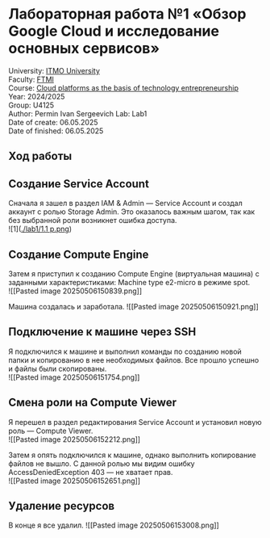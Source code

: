 # Лабораторная работа №1 «Обзор Google Cloud и исследование основных сервисов»  
University: [ITMO University](https://itmo.ru/ru/)  
Faculty: [FTMI](https://itmo.ru/ru/viewfaculty/87/fakultet_tehnologicheskogo_menedzhmenta_i_innovaciy.htm)  
Course: [Cloud platforms as the basis of technology entrepreneurship](https://itmo-ict-faculty.github.io/cloud-platforms-as-the-basis-of-technology-entrepreneurship/)  
Year: 2024/2025  
Group: U4125  
Author: Permin Ivan Sergeevich
Lab: Lab1  
Date of create: 06.05.2025  
Date of finished:  06.05.2025  
## Ход работы  
## Создание Service Account  
Сначала я зашел в раздел IAM & Admin — Service Account и создал аккаунт с ролью Storage Admin. Это оказалось важным шагом, так как без выбранной роли возникнет ошибка доступа.  
![1]([./lab1/1.1 p.png](https://gekkk.co/storage/v/1e7f616741e20920402fdb3f009fd690.png))

## Создание Compute Engine  
Затем я приступил к созданию Compute Engine (виртуальная машина) с заданными характеристиками: Machine type e2-micro в режиме spot.  
![[Pasted image 20250506150839.png]]

  
Машина создалась и заработала.
![[Pasted image 20250506150921.png]]  
  
## Подключение к машине через SSH  
Я подключился к машине и выполнил команды по созданию новой папки и копированию в нее необходимых файлов. Все прошло успешно и файлы были скопированы.  
![[Pasted image 20250506151754.png]]  
  
## Смена роли на Compute Viewer  
Я перешел в раздел редактирования Service Account и установил новую роль —  Compute Viewer.  
![[Pasted image 20250506152212.png]]


Затем я опять подключился к машине, однако выполнить копирование файлов не вышло. С данной ролью мы видим ошибку AccessDeniedException 403 — не хватает прав.  
![[Pasted image 20250506152651.png]]  
  
## Удаление ресурсов  
В конце я все удалил.
![[Pasted image 20250506153008.png]]
